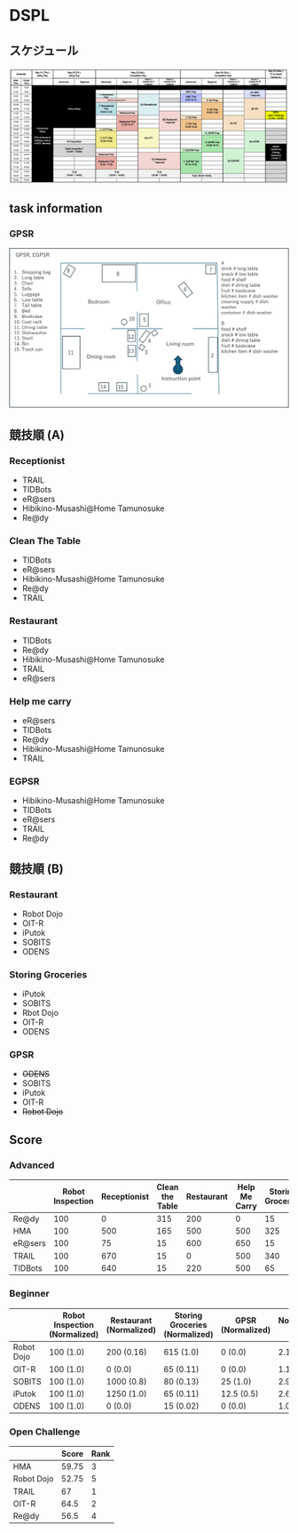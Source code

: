 # DSPL

## スケジュール
![](./dspl_schedule.png)

## task information
### GPSR
![](./GPSR_info.png)

## 競技順 (A)
### Receptionist
- TRAIL
- TIDBots
- eR@sers
- Hibikino-Musashi@Home Tamunosuke	
- Re@dy

### Clean The Table
- TIDBots
- eR@sers
- Hibikino-Musashi@Home Tamunosuke	
- Re@dy
- TRAIL

### Restaurant
- TIDBots
- Re@dy
- Hibikino-Musashi@Home Tamunosuke
- TRAIL
- eR@sers

### Help me carry
- eR@sers  
- TIDBots  
- Re@dy  
- Hibikino-Musashi@Home Tamunosuke  
- TRAIL 

### EGPSR
- Hibikino-Musashi@Home Tamunosuke  
- TIDBots  
- eR@sers  
- TRAIL  
- Re@dy  

## 競技順 (B)
### Restaurant
- Robot Dojo
- OIT-R
- iPutok
- SOBITS
- ODENS 

### Storing Groceries
- iPutok
- SOBITS
- Rbot Dojo
- OIT-R
- ODENS

### GPSR
- ~~ODENS~~
- SOBITS  
- iPutok  
- OIT-R  
- ~~Robot Dojo~~

## Score
### Advanced
|         | Robot Inspection | Receptionist | Clean the Table | Restaurant | Help Me Carry | Storing Groceries | EGPSR | Total | Rank | 
| ------- | ---------------- | ------------ | --------------- | ---------- | ------------- | ----------------- | ----- | ----- | ---- | 
| Re@dy   | 100              | 0            | 315             | 200        | 0             | 15                | 0     | 630   | 5    | 
| HMA     | 100              | 500          | 165             | 500        | 500           | 325               | 150   | 2240  | 2    | 
| eR@sers | 100              | 75           | 15              | 600        | 650           | 15                | 150   | 1605  | 4    | 
| TRAIL   | 100              | 670          | 15              | 0          | 500           | 340               | 200   | 1825  | 3    | 
| TIDBots | 100              | 640          | 15              | 220        | 500           | 65                | 800   | 2340  | 1    | 

### Beginner
|            | Robot Inspection (Normalized) | Restaurant (Normalized) | Storing Groceries (Normalized) | GPSR (Normalized) | Normalized Total | Rank | 
| ---------- | ----------------------------- | ----------------------- | ------------------------------ | ----------------- | ---------------- | ---- | 
| Robot Dojo | 100 (1.0)                     | 200 (0.16)              | 615 (1.0)                      | 0 (0.0)           | 2.16             | 3    | 
| OIT-R      | 100 (1.0)                     | 0 (0.0)                 | 65 (0.11)                      | 0 (0.0)           | 1.11             | 4    | 
| SOBITS     | 100 (1.0)                     | 1000 (0.8)              | 80 (0.13)                      | 25 (1.0)          | 2.93             | 1    | 
| iPutok     | 100 (1.0)                     | 1250 (1.0)              | 65 (0.11)                      | 12.5 (0.5)        | 2.61             | 2    | 
| ODENS      | 100 (1.0)                     | 0 (0.0)                 | 15 (0.02)                      | 0 (0.0)           | 1.02             | 5    | 

### Open Challenge
|            | Score | Rank | 
| ---------- | ----- | ---- | 
| HMA        | 59.75 | 3    | 
| Robot Dojo | 52.75 | 5    | 
| TRAIL      | 67    | 1    | 
| OIT-R      | 64.5  | 2    | 
| Re@dy      | 56.5  | 4    |
